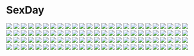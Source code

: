 # SexDay
![](https://konachan.com/image/f0ab4d0e2edc2ca64a81b69bfd564312/Konachan.com%20-%20118105%20animal_ears%20blonde_hair%20blue_eyes%20btoor%20microphone%20moon%20seeu%20vocaloid.jpg)
![](https://konachan.com/image/718c24a512bf62ccc15c3ca74851fe5b/Konachan.com%20-%20103716%20chitose_rin%20clouds%20landscape%20original%20scenic%20silhouette%20sky%20sunset.jpg)
![](https://konachan.com/image/4d04a8b8458db49234f6eca2fec83d70/Konachan.com%20-%2068095%20bicolored_eyes%20brown_eyes%20brown_hair%20clamp%20green_eyes%20male%20sakura_%28tsubasa%29%20short_hair%20syaoran%20tsubasa_reservoir_chronicle.jpg)
![](https://konachan.com/image/5bd71958c6ed4c5da327ff478577b548/Konachan.com%20-%20142921%20armor%20artoria_pendragon_%28all%29%20blonde_hair%20cross_akiha%20fate_%28series%29%20fate_stay_night%20flowers%20saber%20saber_lily%20sword%20weapon.jpg)
![](https://konachan.com/image/d2d550d8636be22eaa562a93a4e7fe50/Konachan.com%20-%20170346%20aliasing%20blue_eyes%20blue_hair%20cape%20chibi%20collar%20hotaruru%20jpeg_artifacts%20long_hair%20nymph%20sora_no_otoshimono%20thighhighs%20twintails%20watermark%20wings.jpg)
![](https://konachan.com/jpeg/aa6be68113ba0aeb4c61c03949f06b35/Konachan.com%20-%20225418%20ass%20blue_eyes%20blush%20bondage%20brown_hair%20cameltoe%20game-style%20kekemotsu%20logo%20long_hair%20original%20pool%20school_swimsuit%20swimsuit%20tears%20water%20watermark%20wet.jpg)
![](https://konachan.com/image/5c1322a1d3bce72d6616694c63979f2b/Konachan.com%20-%20162949%20mecha%20tagme.jpg)
![](https://konachan.com/image/86039c66f18c121c0cba0b17c64507a4/Konachan.com%20-%2048215%20akatsuki_no_goei%20blood%20blue_hair%20breasts%20censored%20game_cg%20kanzaki_moe%20navel%20nipples%20sex%20syangrila%20tomose_shunsaku.jpg)
![](https://konachan.com/image/c68ad9197a005a1de42ba74892c5c916/Konachan.com%20-%2037820%20kusakabe_misao%20lucky_star.jpg)
![](https://konachan.com/image/f488b62dfab707e3763f4b09222e0e75/Konachan.com%20-%2011351%20.hack__%20.hack__link%20.hack__sign%20subaru%20tsukasa.jpg)
![](https://konachan.com/jpeg/76ab74e2e70cbed7142b2c2319f9c674/Konachan.com%20-%20130498%20haruka_%28haru%29%20hatsune_miku%20vocaloid%20wings.jpg)
![](https://konachan.com/jpeg/0b47dd93830eb456d5a566b3022a6824/Konachan.com%20-%20263302%20aikawa_arisa%20aoi_youko%20blue_eyes%20breast_grab%20brown_hair%20game_cg%20group%20headband%20long_hair%20male%20panties%20short_hair%20skirt%20skirt_lift%20underwear%20wet.jpg)
![](https://konachan.com/image/59f2776974ab6ccb2de085df70f11718/Konachan.com%20-%2047257%20blue_eyes%20blush%20pink%20pink_hair%20scarf%20tagme.jpg)
![](https://konachan.com/image/24aa3db312695bb62b4ce0b99f79b351/Konachan.com%20-%2022668%20hachimitsu_to_clover.jpg)
![](https://konachan.com/image/11c2e4180a217361e65f3019e2361acd/Konachan.com%20-%20181211%20armor%20mstm%20original%20sword%20weapon%20white_hair.jpg)
![](https://konachan.com/image/6073816e649f336b8480fadca8b499a1/Konachan.com%20-%20155725%20blonde_hair%20blue_hair%20brown_hair%20building%20city%20fate_zero%20glasses%20group%20jian_huang%20long_hair%20pantyhose%20saber%20shirt%20short_hair%20skirt%20suit%20white_hair.jpg)
![](https://konachan.com/image/5980df5d590eb63438b17ed2800498cc/Konachan.com%20-%20115098%20blue_eyes%20final_fantasy%20final_fantasy_xiii%20long_hair%20pink_hair%20ponytail%20realistic%20serah_farron%20sword%20tagme%20watermark%20weapon.jpg)
![](https://konachan.com/image/ac0befd39dc0c663cc2253cc31736cc7/Konachan.com%20-%20239713%20animal%20black_hair%20bow%20breasts%20dress%20houjuu_nue%20lzh%20red_eyes%20short_hair%20snake%20thighhighs%20touhou%20weapon%20wings%20zettai_ryouiki.jpg)
![](https://konachan.com/image/f7e185d7aedeb502397c0d13731796cb/Konachan.com%20-%2090004%20aqua_hair%20blue_eyes%20blue_hair%20blush%20bunnygirl%20cameltoe%20catgirl%20christmas%20dress%20flowers%20gloves%20group%20hat%20long_hair%20original%20panties%20stars%20wink.jpg)
![](https://konachan.com/image/663bb4ac73cea56335fb5241de4edaf7/Konachan.com%20-%20290748%20animal%20bubbles%20dress%20fish%20green_eyes%20green_hair%20hatsune_miku%20long_hair%20summer_dress%20twintails%20underwater%20vocaloid%20water%20w.k.jpg)
![](https://konachan.com/image/b25b2f2da580b8b12d6d85f2e4c9ed11/Konachan.com%20-%20175573%20aaru%20aqua_hair%20blue_eyes%20hatsune_miku%20long_hair%20skirt%20thighhighs%20tie%20twintails%20vocaloid.jpg)
![](https://konachan.com/jpeg/ab0cb5694839c1d9d39b1138d9739366/Konachan.com%20-%209266%20chrono_crusade%20nun%20rosette_christopher.jpg)
![](https://konachan.com/image/b6e17dd7c24caab950765bb48c874638/Konachan.com%20-%20165308%20blonde_hair%20elbow_gloves%20eyepatch%20gloves%20guitar%20headphones%20instrument%20long_hair%20monkeydaly%20original%20skirt%20twintails%20wings%20yellow_eyes.jpg)
![](https://konachan.com/image/f86cda9b1c27c012ce99e08ece9d4273/Konachan.com%20-%20250646%20animal_ears%20black_hair%20brown_eyes%20dress%20elbow_gloves%20flowers%20gloves%20grass%20gray_hair%20long_hair%20orange_eyes%20petals%20shade%20short_hair%20sunflower.jpg)
![](https://konachan.com/image/11044356811e6bd025c5e6fe49280917/Konachan.com%20-%2094559%20aqua_eyes%20aqua_hair%20crying%20hatsune_miku%20long_hair%20neko_sakana%20scarf%20snow%20third-party_edit%20twintails%20vocaloid%20watermark.jpg)
![](https://konachan.com/image/e16dbec95e56d486b51ae55659330027/Konachan.com%20-%20130067%20blue_hair%20ganesagi%20hat%20red_eyes%20remilia_scarlet%20short_hair%20touhou%20vampire%20wings.jpg)
![](https://konachan.com/image/2812ed0aa4fe8c386122aafb5c3adb5a/Konachan.com%20-%20101984%20all_male%20male%20persona%20persona_4%20seta_souji.jpg)
![](https://konachan.com/jpeg/fa65dddcac487f96467d626a3ffe9a38/Konachan.com%20-%2052663%20soul_eater%20soul_eater_evans.jpg)
![](https://konachan.com/jpeg/80bcea32eddd82abbf751060667f6c93/Konachan.com%20-%20226854%20ogami_kazuki%20original%20waifu2x.jpg)
![](https://konachan.com/image/655a441bfa3612dd54c9a27606dab930/Konachan.com%20-%20210946%20dress%20forest%20leaves%20original%20sigit_dwiky%20tree%20water%20watermark.jpg)
![](https://konachan.com/image/21f251e4dae1b7107ccdd3ef42223bb2/Konachan.com%20-%20141806%20kazami_yuuka%20touhou%20umbrella.jpg)
![](https://konachan.com/image/553cdc77399f15c95e09d426ce202578/Konachan.com%20-%20249218%20aqua_eyes%20aqua_hair%20boots%20hatsune_miku%20long_hair%20maru-pen%20skirt%20thighhighs%20tie%20twintails%20vocaloid.jpg)
![](https://konachan.com/image/e6dfcc3e004b46c5a0675242fc8a31a5/Konachan.com%20-%20267996%20beach%20bikko%20building%20city%20dark%20gray_hair%20green_eyes%20night%20original%20reflection%20scar%20scarf%20short_hair%20water%20wink%20yoshida_on.jpg)
![](https://konachan.com/image/12e7fe24443c59680d4e465e643cec6f/Konachan.com%20-%20143769%20book%20bow%20chibi%20doll%20dress%20fang%20fire%20group%20hat%20heart%20horns%20knife%20mage%20magic%20maid%20miko%20night%20ofuda%20rose%20skirt%20sky%20spear%20stars%20sword%20tail%20wings%20witch.jpg)
![](https://konachan.com/jpeg/de2fa1fcde70db89287b17d6a65c90ed/Konachan.com%20-%20282460%20anthropomorphism%20azur_lane%20black_hair%20blush%20breasts%20brown_eyes%20cleavage%20close%20gloves%20long_hair%20mappaninatta%20military%20no_bra%20ponytail%20signed%20uniform.jpg)
![](https://konachan.com/jpeg/7870b1fce2a3a73a69300ee740be6792/Konachan.com%20-%20104176%20aisaka_tsugumi%20black_hair%20blonde_hair%20fusataka_shikibu%20game_cg%20renai_saimin%20school_uniform%20skirt%20tendou_chizuru%20thighhighs.jpg)
![](https://konachan.com/jpeg/28093754b7386719b77baed3b1183424/Konachan.com%20-%20244819%20bakemonogatari%20blue_eyes%20close%20monogatari_%28series%29%20ponytail%20purple_hair%20senjougahara_hitagi%20vector.jpg)
![](https://konachan.com/image/ad23c2a97be33d60444eb9a284f0d23a/Konachan.com%20-%20228533%202girls%20aliasing%20anthropomorphism%20blush%20brown_eyes%20brown_hair%20choker%20close%20hat%20headband%20kiss%20long_hair%20rensouhou-kun%20short_hair%20shoujo_ai%20white_hair.jpg)
![](https://konachan.com/jpeg/30ad98f26ed31741bc4ff5561b282a37/Konachan.com%20-%209666%20suzumiya_haruhi%20suzumiya_haruhi_no_yuutsu.jpg)
![](https://konachan.com/jpeg/beff1e64bdbde3bb06da4139e4ef1f23/Konachan.com%20-%20250436%20animal%20aqua_eyes%20aqua_hair%20breasts%20bubbles%20hatsune_miku%20hellnyaa%20long_hair%20tie%20turtle%20twintails%20underwater%20vocaloid%20water.jpg)
![](https://konachan.com/jpeg/ab5728e377b0a939336997571dd4620f/Konachan.com%20-%20186614%20animal%20azul_%28ze-l%29%20bird%20building%20forest%20original%20scenic%20sky%20sunset%20tree%20water%20waterfall.jpg)
![](https://konachan.com/image/cde6504dd312f1f020d4f96463a8743d/Konachan.com%20-%2042261%20blush%20bra%20breasts%20cleavage%20clochette%20mitsumine_minato%20open_shirt%20oshiki_hitoshi%20school_uniform%20suzunone_seven%20underwear.jpg)
![](https://konachan.com/image/ff0ee9b4998cf7ce291d783075e9c79e/Konachan.com%20-%20163099%20animated%20arvalis%20groudon%20larvesta%20magby%20magcargo%20magmar%20pokemon%20realistic%20silhouette%20slugma%20torkoal%20watermark.gif)
![](https://konachan.com/jpeg/27deadd82a02301a6d2a0c348d676c95/Konachan.com%20-%2014479%20azumanga_daioh%20kagura%20kasuga_ayumu%20mihama_chiyo%20mizuhara_koyomi%20sakaki%20takino_tomo.jpg)
![](https://konachan.com/image/a7bb4d8360ca6b3e48fa2e82e6f224e4/Konachan.com%20-%2082110%20atelier%20atelier_rorona%20atelier_totori%20blonde_hair%20dress%20flowers%20gray_eyes%20kishida_mel%20long_hair%20totooria_helmold.jpg)
![](https://konachan.com/image/85759ea44aa3076e6c9cc32e1cca8675/Konachan.com%20-%2081134%20kamishirasawa_keine%20touhou%20ukyo_rst%20yagokoro_eirin.jpg)
![](https://konachan.com/image/24269f69cde49f95229765cb46780f70/Konachan.com%20-%20134822%20animal%20barefoot%20bird%20black_hair%20blonde_hair%20blue_hair%20clouds%20hat%20headphones%20long_hair%20orange_hair%20original%20purple_hair%20red_hair%20sky%20tree%20wings.jpg)
![](https://konachan.com/jpeg/b9c611d97652bc48a2a910af30da68b3/Konachan.com%20-%20119180%20kasane_teto%20marirero_a%20red_hair%20utau.jpg)
![](https://konachan.com/image/9c85d4ab8b8a591211dfbc1c73cbd358/Konachan.com%20-%20303445%20apple%20aqua_eyes%20aqua_hair%20bow%20candy%20fan%20food%20fruit%20hatsune_miku%20japanese_clothes%20kyashii_%28a3yu9mi%29%20lolita_fashion%20long_hair%20petals%20twintails%20vocaloid.jpg)
![](https://konachan.com/jpeg/29cacc24f88ecaa873adde8e86f0ebe2/Konachan.com%20-%20218873%20blonde_hair%20breasts%20bunny_ears%20cleavage%20collar%20green_eyes%20hat%20long_hair%20navel%20no_bra%20poison%20shackles%20shorts%20underboob%20white%20wings%20wristwear.jpg)
![](https://konachan.com/image/99853e6d06c1c0fe91e279617c6e062d/Konachan.com%20-%20101086%20edenfox%20hatsune_miku%20topless%20vocaloid%20watermark.jpg)
![](https://konachan.com/image/bd02fa1b130ba21d6814ddeebd9a76a9/Konachan.com%20-%20289373%20blood%20dress%20fang%20gothic%20hongsung0819%20original%20pointed_ears%20vampire.jpg)
![](https://konachan.com/jpeg/346f38dbf0e23b106ad441727f1ff41c/Konachan.com%20-%20135399%20blonde_hair%20breasts%20cleavage%20erect_nipples%20hat%20long_hair%20original%20pirate%20thighhighs%20white%20yuuki_hagure.jpg)
![](https://konachan.com/image/2300ff37d2c5ca67d7bcf836ea2ea28c/Konachan.com%20-%2025855%20blue_eyes%20fantasy_life%20long_hair%20mabinogi%20nao%20staff%20thighhighs%20twintails%20white_hair.jpg)
![](https://konachan.com/jpeg/3ec85c7197cc46539d200025723ea7be/Konachan.com%20-%20116487%20flowers%20g_yuusuke%20game_cg%20gray_hair%20japanese_clothes%20kajiri_kamui_kagura%20red_eyes.jpg)
![](https://konachan.com/image/ea51d015929012d0b2cb6c1964d74be0/Konachan.com%20-%20271554%20black_hair%20cameltoe%20dark%20jpeg_artifacts%20long_hair%20panties%20school_uniform%20skirt%20thighhighs%20underwear%20upskirt%20v-mag.jpg)
![](https://konachan.com/jpeg/0205b3925c848a27c1b49eaab8365dc6/Konachan.com%20-%2070072%20garden_%28galge%29%20karory.jpg)
![](https://konachan.com/image/32f3f97fa7634d885c4040a4d1ecc863/Konachan.com%20-%20159981%20clouds%20mks%20nobody%20original%20polychromatic%20ruins%20scenic%20sky%20water.jpg)
![](https://konachan.com/image/6ec93a237e4ec6e82ce09991db26b5a1/Konachan.com%20-%20247158%20akashio%20animal_ears%20bicolored_eyes%20black_hair%20breasts%20cleavage%20gloves%20kemono_friends%20no_bra%20skirt%20tail%20thighhighs%20wolfgirl%20zettai_ryouiki.jpg)
![](https://konachan.com/image/ecbc064a39bb74b89bb88c4760c45759/Konachan.com%20-%2064525%20blood%20fellatio%20ragnarok_online%20tentacles%20xration.jpg)
![](https://konachan.com/image/557103ae36bad42fa00e3a29685db01d/Konachan.com%20-%2088837%20asahina_mikuru%20jpeg_artifacts%20suzumiya_haruhi_no_yuutsu%20tagme.jpg)
![](https://konachan.com/jpeg/943478c1d369912d8266fd7a1c6b34a6/Konachan.com%20-%20169250%202girls%20anthropomorphism%20black_hair%20blue_eyes%20blush%20breasts%20brown_hair%20cleavage%20japanese_clothes%20long_hair%20miko%20navel%20open_shirt%20red_eyes%20skirt%20yaguo.jpg)
![](https://konachan.com/image/31ba55b2db51a6f152c308238ccdc125/Konachan.com%20-%2086673%20cherry_blossoms%20flowers%20jpeg_artifacts%20pink_eyes%20pink_hair%20school_uniform%20skirt%20tagme.jpg)
![](https://konachan.com/jpeg/71b2da86ddaed4dd51dca3797bff510f/Konachan.com%20-%20219072%20bed%20breast_hold%20breasts%20fingering%20game_cg%20hoodie%20masturbation%20nipples%20red_eyes%20stockings%20store_manager%20studio_hilite%20sumisaki_yuzuna%20wet%20white_hair.jpg)
![](https://konachan.com/jpeg/95e1c0b49b3891dac6f03f1b65dbc3c4/Konachan.com%20-%20188356%20anal%20censored%20cum%20inumiso%20nun%20original%20sex.jpg)
![](https://konachan.com/jpeg/4d780ef9476b0f24eefe6da8178f3e9b/Konachan.com%20-%20268367%20animal_ears%20anthropomorphism%20azur_lane%20bell%20bow%20cat_smile%20catgirl%20choker%20cosplay%20geru_nyan%20green_hair%20long_hair%20lucky_star%20ribbons%20yellow_eyes.jpg)
![](https://konachan.com/image/963c91f4a93c2c0d7aba45bf51b329a7/Konachan.com%20-%20297865%20animal_ears%20arknights%20horns%20instrument%20logo%20microphone%20pantyhose%20see_through%20short_hair%20sora_%28arknights%29%20tatatsu%20texas_%28arknights%29%20thighhighs.jpg)
![](https://konachan.com/jpeg/9a8c06495fb1273bb03f659ac0a956f6/Konachan.com%20-%20164663%20bicolored_eyes%20blood%20crown%20dangan-ronpa%20enoshima_junko%20monokuma%20shouen_kigashi.jpg)
![](https://konachan.com/jpeg/7ea8ef7c26ccab47955d4d8989684d76/Konachan.com%20-%20262407%202girls%20aqua_eyes%20aqua_hair%20ayamy%20blush%20pink_eyes%20pink_hair%20ram_%28re%3Azero%29%20rem_%28re%3Azero%29%20scan%20school_uniform%20short_hair%20skirt%20twins.jpg)
![](https://konachan.com/image/575b676516ac573aa13e72a4189f0619/Konachan.com%20-%20164628%20nagato_yuki%20suzumiya_haruhi_no_yuutsu.jpg)
![](https://konachan.com/jpeg/0b84b79ada544130a13237aca280c031/Konachan.com%20-%20264856%202girls%20black_hair%20brown_eyes%20brown_hair%20drink%20original%20paper%20phone%20school_uniform%20short_hair%20tie%20watermark%20yuu_%28higashi_no_penguin%29.jpg)
![](https://konachan.com/image/00af594e0baef667a5f93dfd0b4ad2d2/Konachan.com%20-%20182626%20ass%20blue_eyes%20bodysuit%20hyperdimension_neptunia%20jpeg_artifacts%20long_hair%20maccyon%20neptune%20purple_hair%20purple_heart%20twintails.jpg)
![](https://konachan.com/image/d5f465baca0c6d648a8f4245f15d977e/Konachan.com%20-%2030156%20fujiyoshi_harumi%20fuura_kafuka%20itoshiki_nozomu%20itoshiki_rin%20kimura_kaere%20kitsu_chiri%20kobushi_abiru%20komori_kiri%20maria%20otonashi_meru%20tsunetsuki_matoi.jpg)
![](https://konachan.com/image/340f1367c02faf2a26b32850d6ecb660/Konachan.com%20-%2041609%20loli%20nikaime%20togusa_masamu.jpg)
![](https://konachan.com/image/0f9ef53137e85fa932fd1c26f1cb6bcc/Konachan.com%20-%2073118%20blue_hair%20brown_eyes%20hat%20wings%20yori.jpg)
![](https://konachan.com/image/578051eaf7121ff93a471810c4c5958f/Konachan.com%20-%20304601%20aliasing%20black_hair%20building%20catgirl%20clouds%20japanese_clothes%20long_hair%20moon%20nc731%20night%20orange_eyes%20original%20sky%20torii.jpg)
![](https://konachan.com/image/839eebee3085000e92eb624992456206/Konachan.com%20-%20180799%20alice_%28wonderland%29%20animal_ears%20blonde_hair%20blue_eyes%20boots%20building%20bunny_ears%20ciyuan%20clouds%20dress%20red_eyes%20sky%20water%20white_hair%20white_rabbit%20wink.jpg)
![](https://konachan.com/image/07ebf2626150df265b1eda3dbcb908d2/Konachan.com%20-%20198829%20atori_%28piscis%29%20blonde_hair%20blue_eyes%20crying%20long_hair%20original%20pixiv_fantasia%20pointed_ears%20short_hair%20tears.jpg)
![](https://konachan.com/image/05d2d4081502bcc57f907527e1ccdef9/Konachan.com%20-%20131225%20blonde_hair%20blue_eyes%20bow%20denpa_onna_to_seishun_otoko%20food%20long_hair%20pizza%20school_uniform%20touwa_erio.jpg)
![](https://konachan.com/jpeg/87aafb6d7b65296eea1baf1f5b704a61/Konachan.com%20-%20219079%20animal%20aqua_hair%20bird%20catgirl%20clouds%20dualscreen%20flowers%20headdress%20long_hair%20original%20panties%20ribbons%20skirt%20sky%20tail%20thighhighs%20underwear%20waifu2x.jpg)
![](https://konachan.com/jpeg/10e0ef6c8867f347572b0cd122692c6e/Konachan.com%20-%2031017%20kiyal%20tengen_toppa_gurren_lagann%20yoko_littner.jpg)
![](https://konachan.com/jpeg/16dc0183e7febc953f7c2468872cb7c4/Konachan.com%20-%2065449%20blush%20breasts%20brown_eyes%20brown_hair%20choker%20christmas%20cleavage%20hat%20jpeg_artifacts%20misaka_mikoto%20photo%20santa_costume%20santa_hat%20short_hair.jpg)
![](https://konachan.com/jpeg/1702eaf34236d449391210c60ced0ebf/Konachan.com%20-%20287672%20aikatsu%21%20alicia_charlotte%20aqua_eyes%20aqua_hair%20braids%20building%20city%20cropped%20dress%20gloves%20koruse%20long_hair%20tree.jpg)
![](https://konachan.com/image/10f7d78e6b0c6b8b64095b14e4a99a61/Konachan.com%20-%2022273%20azuma_kiyohiko%20koiwai_yotsuba%20try_try_try%20yotsubato%21.jpg)
![](https://konachan.com/jpeg/fa73609568f5e3040f7c5c9862f7e503/Konachan.com%20-%2095389%20bow%20butterfly%20dress%20green_eyes%20green_hair%20kagiyama_hina%20touhou%20tyuuten.jpg)
![](https://konachan.com/image/fe613cc9a9a7bd90042ae441758345b6/Konachan.com%20-%2051138%20al_azif%20another_blood%20daijuji_kurou%20demonbane%20white.jpg)
![](https://konachan.com/image/43442ee7d32db3c7e1d6dd14fb4e6553/Konachan.com%20-%20232410%20animal_ears%20breasts%20catgirl%20cropped%20fang%20gray_hair%20highschool_dxd%20lasterk%20navel%20nipples%20nude%20orange_eyes%20short_hair%20toujou_koneko.jpg)
![](https://konachan.com/jpeg/b665a36e9bcd8fbec73181a7f56acd44/Konachan.com%20-%2040556%20strike_witches%20urotan.jpg)
![](https://konachan.com/image/1f3682e854d461caf99190c101e5ade3/Konachan.com%20-%20223369%20blue_eyes%20breasts%20cameltoe%20clouds%20dress%20gray_hair%20jpeg_artifacts%20navel%20neko_neko_koneko%20nipples%20no_bra%20skirt_lift%20sky%20summer_dress%20twintails.jpg)
![](https://konachan.com/jpeg/11680d3f1a7aa4a000c9d9d8fc69fa6f/Konachan.com%20-%2022277%20brown_eyes%20okano_hinata%20red_hair%20school_uniform%20wind%3A_a_breath_of_heart.jpg)
![](https://konachan.com/jpeg/301a50ac9bf6d1a0a31d5ad15dc16ff8/Konachan.com%20-%20127090%20animal_ears%20foxgirl%20original%20panties%20school_uniform%20second_heaven%20tail%20underwear%20white.jpg)
![](https://konachan.com/image/8fe18bd7f2475a0504b143fbc853d903/Konachan.com%20-%20160807%20archlich%20brown_hair%20houraisan_kaguya%20japanese_clothes%20long_hair%20touhou.jpg)
![](https://konachan.com/image/e8e3d4c85d208c22bf235839ea2fe155/Konachan.com%20-%2057988%20tagme.jpg)
![](https://konachan.com/jpeg/c48704e9a54c15be3259062672a62ed4/Konachan.com%20-%20164287%20animal_ears%20barefoot%20bell%20blush%20catgirl%20choker%20long_hair%20navel%20no_bra%20oda_raika%20open_shirt%20panties%20third-party_edit%20underwear%20white%20yuuki_hagure.jpg)
![](https://konachan.com/image/e76ce8f3727b54885c95646ee2408531/Konachan.com%20-%20105648%20book%20bow%20cirno%20daiyousei%20demon%20fairy%20group%20hat%20headband%20hong_meiling%20izayoi_sakuya%20knife%20koakuma%20maid%20rumia%20touhou%20vampire%20weapon%20wings.jpg)
![](https://konachan.com/image/7d7dc73ea2450ef7474fd7fc38580c0a/Konachan.com%20-%20255292%20blue_eyes%20blue_hair%20bow%20bzerox%20dress%20elbow_gloves%20gloves%20hatsune_miku%20petals%20twintails%20vocaloid.jpg)
![](https://konachan.com/jpeg/b104199fc33548a5ea941d9d217e494b/Konachan.com%20-%20244374%20gun%20mecha%20memento_vivi%20mobile_suit_gundam%20mobile_suit_zeta_gundam%20robot%20weapon%20zoom_layer.jpg)
![](https://konachan.com/jpeg/387784e649379482f34539836b0a7761/Konachan.com%20-%2088495%20matryoshka_%28vocaloid%29%20parody%20tagme.jpg)
![](https://konachan.com/image/555189487baebdbb4b928e60df6f380a/Konachan.com%20-%20139635%20dress%20nishimata_aoi%20original%20petals%20white.jpg)
![](https://konachan.com/image/d7f0be09e417bc4346319f0c3f5a1039/Konachan.com%20-%2010814%20loli%20tagme.jpg)
